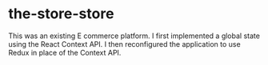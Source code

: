 # the-store-store
This was an existing E commerce platform. I first implemented a global state using the React Context API. I then reconfigured the application to use Redux in place of the Context API.
